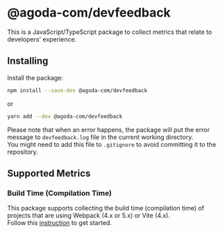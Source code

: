 # @agoda-com/devfeedback

This is a JavaScript/TypeScript package to collect metrics that relate to developers' experience.

## Installing

Install the package:

```bash
npm install --save-dev @agoda-com/devfeedback
```

or

```bash
yarn add --dev @agoda-com/devfeedback
```

Please note that when an error happens, the package will put the error message to `devfeedback.log` file in the current working directory.  
You might need to add this file to `.gitignore` to avoid committing it to the repository.

## Supported Metrics

### Build Time (Compilation Time)

This package supports collecting the build time (compilation time) of projects that are using Webpack (4.x or 5.x) or Vite (4.x).  
Follow this [instruction](BUILD_TIME.md) to get started.
